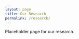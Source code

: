 ```yaml
---
layout: page
title: Our Research
permalink: /research/
---
```


Placeholder page for our research.


